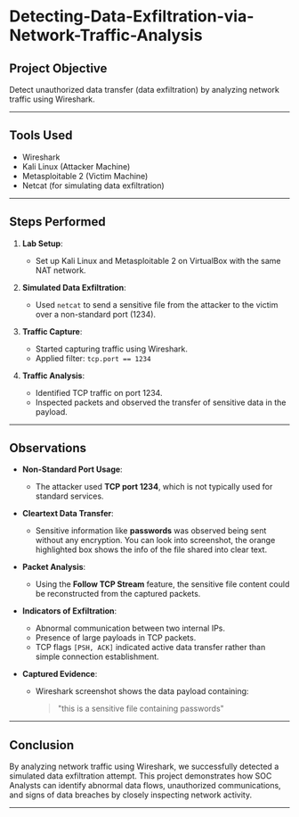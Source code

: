 # Detecting-Data-Exfiltration-via-Network-Traffic-Analysis


## Project Objective
Detect unauthorized data transfer (data exfiltration) by analyzing network traffic using Wireshark.

---

## Tools Used
- Wireshark
- Kali Linux (Attacker Machine)
- Metasploitable 2 (Victim Machine)
- Netcat (for simulating data exfiltration)

---

## Steps Performed

1. **Lab Setup**:
   - Set up Kali Linux and Metasploitable 2 on VirtualBox with the same NAT network.

2. **Simulated Data Exfiltration**:
   - Used `netcat` to send a sensitive file from the attacker to the victim over a non-standard port (1234).

3. **Traffic Capture**:
   - Started capturing traffic using Wireshark.
   - Applied filter: `tcp.port == 1234`

4. **Traffic Analysis**:
   - Identified TCP traffic on port 1234.
   - Inspected packets and observed the transfer of sensitive data in the payload.

---

## Observations

- **Non-Standard Port Usage**:
  - The attacker used **TCP port 1234**, which is not typically used for standard services.

- **Cleartext Data Transfer**:
  - Sensitive information like **passwords** was observed being sent without any encryption. You can look into screenshot, the orange highlighted box shows the info of the file shared into clear text.

- **Packet Analysis**:
  - Using the **Follow TCP Stream** feature, the sensitive file content could be reconstructed from the captured packets.

- **Indicators of Exfiltration**:
  - Abnormal communication between two internal IPs.
  - Presence of large payloads in TCP packets.
  - TCP flags `[PSH, ACK]` indicated active data transfer rather than simple connection establishment.

- **Captured Evidence**:
  - Wireshark screenshot shows the data payload containing:
    > "this is a sensitive file containing passwords"

---

## Conclusion

By analyzing network traffic using Wireshark, we successfully detected a simulated data exfiltration attempt.
This project demonstrates how SOC Analysts can identify abnormal data flows, unauthorized communications, and signs of data breaches by closely inspecting network activity.

---
